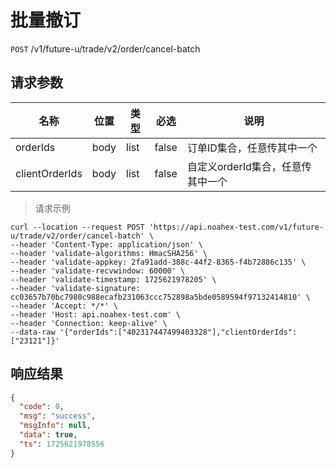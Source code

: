 # 批量撤订

`POST` /v1/future-u/trade/v2/order/cancel-batch

## 请求参数

| 名称             | 位置   | 类型   | 必选    | 说明                   |
|----------------|------|------|-------|----------------------|
| orderIds       | body | list | false | 订单ID集合，任意传其中一个       |
| clientOrderIds | body | list | false | 自定义orderId集合，任意传其中一个 |

> 请求示例

```shell
curl --location --request POST 'https://api.noahex-test.com/v1/future-u/trade/v2/order/cancel-batch' \
--header 'Content-Type: application/json' \
--header 'validate-algorithms: HmacSHA256' \
--header 'validate-appkey: 2fa91add-388c-44f2-8365-f4b72886c135' \
--header 'validate-recvwindow: 60000' \
--header 'validate-timestamp: 1725621978205' \
--header 'validate-signature: cc03657b70bc7980c988ecafb231063ccc752898a5bde0589594f97132414810' \
--header 'Accept: */*' \
--header 'Host: api.noahex-test.com' \
--header 'Connection: keep-alive' \
--data-raw '{"orderIds":["402317447499403328"],"clientOrderIds":["23121"]}'
```

## 响应结果

```json
{
  "code": 0,
  "msg": "success",
  "msgInfo": null,
  "data": true,
  "ts": 1725621978556
}
```

